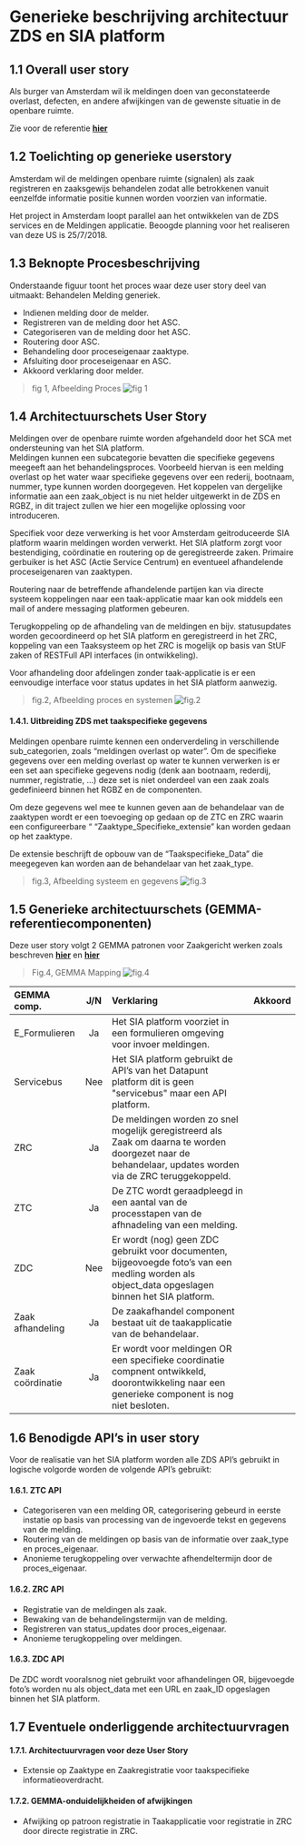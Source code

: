 # Generieke beschrijving architectuur ZDS en SIA platform

## 1.1	Overall user story

Als burger van Amsterdam wil ik meldingen doen van geconstateerde overlast, defecten, en andere afwijkingen van de gewenste situatie in de openbare ruimte.

Zie voor de referentie **[hier](<https://github.com/VNG-Realisatie/gemma-zaken/issues/39>)**

## 1.2	Toelichting op generieke userstory 

Amsterdam wil de meldingen openbare ruimte (signalen) als zaak registreren en zaaksgewijs behandelen zodat alle betrokkenen vanuit eenzelfde informatie positie kunnen worden voorzien van informatie. 

Het project in Amsterdam loopt parallel aan het ontwikkelen van de ZDS services en de Meldingen applicatie. Beoogde planning voor het realiseren van deze US is 25/7/2018.

## 1.3	Beknopte Procesbeschrijving

Onderstaande figuur toont het proces waar deze user story deel van uitmaakt: Behandelen Melding generiek.
 
* Indienen melding door de melder.
* Registreren van de melding door het ASC.
* Categoriseren van de melding door het ASC.
* Routering door ASC.
* Behandeling door proceseigenaar zaaktype.
* Afsluiting door proceseigenaar en ASC.
* Akkoord verklaring door melder.

>fig 1, Afbeelding Proces
![fig 1](https://github.com/VNG-Realisatie/gemma-zaken/blob/master/docs/processen/bestanden/amsterdam/Procesflow.png)

## 1.4	Architectuurschets User Story

Meldingen over de openbare ruimte worden afgehandeld door het SCA met ondersteuning van het SIA platform.  
Meldingen kunnen een subcategorie bevatten die specifieke gegevens meegeeft aan het behandelingsproces. Voorbeeld hiervan is een melding overlast op het water waar specifieke gegevens over een rederij, bootnaam, nummer, type kunnen worden doorgegeven.
Het koppelen van dergelijke informatie aan een zaak_object is nu niet helder uitgewerkt in de ZDS en RGBZ, in dit traject zullen we hier een mogelijke oplossing voor introduceren.

Specifiek voor deze verwerking is het voor Amsterdam geitroduceerde SIA platform waarin meldingen worden verwerkt. Het SIA platform zorgt voor bestendiging, coördinatie en routering op de geregistreerde zaken. Primaire gerbuiker is het ASC (Actie Service Centrum) en eventueel afhandelende proceseigenaren van zaaktypen. 

Routering naar de betreffende afhandelende partijen kan via directe systeem koppelingen naar een taak-applicatie maar kan ook middels een mail of andere messaging platformen gebeuren.

Terugkoppeling op de afhandeling van de meldingen en bijv. statusupdates worden gecoordineerd op het SIA platform en geregistreerd in het ZRC, koppeling van een Taaksysteem op het ZRC is mogelijk op basis van StUF zaken of RESTFull API interfaces (in ontwikkeling).

Voor afhandeling door afdelingen zonder taak-applicatie is er een eenvoudige interface voor status updates in het SIA platform aanwezig.

>fig.2, Afbeelding proces en systemen
![fig.2](https://github.com/VNG-Realisatie/gemma-zaken/blob/master/docs/processen/bestanden/amsterdam/1_1_Overview_proc_sys_signalen.png)

#### 1.4.1.	 Uitbreiding ZDS met taakspecifieke gegevens

Meldingen openbare ruimte kennen een onderverdeling in verschillende sub_categorien, zoals “meldingen overlast op water”.
Om de specifieke gegevens over een melding overlast op water te kunnen verwerken is er een set aan specifieke gegevens nodig (denk aan bootnaam, rederdij, nummer, registratie, …) deze set is niet onderdeel van een zaak zoals gedefinieerd binnen het RGBZ en de componenten.

Om deze gegevens wel mee te kunnen geven aan de behandelaar van de zaaktypen wordt er een toevoeging op gedaan op de ZTC en ZRC waarin een configureerbare  “ “Zaaktype_Specifieke_extensie” kan worden gedaan op het zaaktype.

De extensie beschrijft de opbouw van de “Taakspecifieke_Data” die meegegeven kan worden aan de behandelaar van het zaak_type.

>fig.3, Afbeelding systeem en gegevens
![fig.3](https://github.com/VNG-Realisatie/gemma-zaken/blob/master/docs/processen/bestanden/amsterdam/1_2_0_Overview_proc_sys_obj_signalen.png)  

## 1.5	Generieke architectuurschets (GEMMA-referentiecomponenten)

Deze user story volgt 2 GEMMA patronen voor Zaakgericht werken zoals beschreven **[hier](<https://www.gemmaonline.nl/index.php/ZGW_in_GEMMA_2_compleet#Indienen_productaanvraag_via_webformulier>)** en **[hier](<https://www.gemmaonline.nl/index.php/ZGW_in_GEMMA_2_compleet#Registreren_zaak_vanuit_Zaakafhandelcomponent>)**
 
>Fig.4, GEMMA Mapping
![fig.4](https://github.com/VNG-Realisatie/gemma-zaken/blob/master/docs/processen/bestanden/amsterdam/1_3_GEMMA_Mapping.png)

|GEMMA comp.       |  J/N  | Verklaring                                        | Akkoord |
|:-----------------|:-----:|:-------------------------------------------------|:------:|
|E_Formulieren   |Ja|Het SIA platform voorziet in een formulieren omgeving voor invoer meldingen. | |
|Servicebus    |Nee|Het SIA platform gebruikt de API’s van het Datapunt platform dit is geen "servicebus" maar een API platform.| |
|ZRC	        |Ja|De meldingen worden zo snel mogelijk geregistreerd als Zaak om daarna te worden doorgezet naar de behandelaar, updates worden via de ZRC teruggekoppeld.     | |
|ZTC          |Ja|De ZTC wordt geraadpleegd in een aantal van de processtapen van de afhnadeling van een melding. | |
|ZDC| Nee|Er wordt (nog) geen ZDC gebruikt voor documenten, bijgeovoegde foto’s van een medling worden als object_data opgeslagen binnen het SIA platform.| |
|Zaak afhandeling|Ja|De zaakafhandel component bestaat uit de taakapplicatie van de behandelaar.| |
|Zaak coördinatie|Ja|Er wordt voor meldingen OR een specifieke coordinatie compnent ontwikkeld, doorontwikkeling naar een generieke component is nog niet besloten.| |

## 1.6	Benodigde API’s in user story
Voor de realisatie van het SIA platform worden alle ZDS API’s gebruikt in logische volgorde worden de volgende API’s gebruikt:  
#### 1.6.1.	ZTC API
* Categoriseren van een melding OR, categorisering gebeurd in eerste instatie op basis van processing van de ingevoerde tekst en gegevens van de melding.  
* Routering van de meldingen op basis van de informatie over zaak_type en proces_eigenaar.  
* Anonieme terugkoppeling over verwachte afhendeltermijn door de proces_eigenaar.  

#### 1.6.2.	ZRC API
* Registratie van de meldingen als zaak.  
* Bewaking van de behandelingstermijn van de melding.  
* Registreren van status_updates door proces_eigenaar.  
* Anonieme terugkoppeling over meldingen.  

#### 1.6.3.	ZDC API
De ZDC wordt vooralsnog niet gebruikt voor afhandelingen OR, bijgevoegde foto’s worden nu als object_data met een URL en zaak_ID opgeslagen binnen het SIA platform.   

## 1.7	Eventuele onderliggende architectuurvragen

#### 1.7.1.	Architectuurvragen voor deze User Story
* Extensie op Zaaktype en Zaakregistratie voor taakspecifieke informatieoverdracht.  

#### 1.7.2.	GEMMA-onduidelijkheiden of afwijkingen
* Afwijking op patroon registratie in Taakapplicatie voor registratie in ZRC door directe registratie in ZRC.
